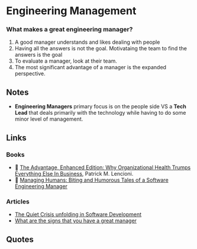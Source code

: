# Engineering Management

### What makes a great engineering manager?

1. A good manager understands and likes dealing with people
1. Having all the answers is not the goal. Motivataing the team to find the answers is the goal
1. To evaluate a manager, look at their team.
1. The most significant advantage of a manager is the expanded perspective.


## Notes

* **Engineering Managers** primary focus is on the people side VS a **Tech Lead** that deals primarily with the technology while having to do some minor level of management. 

## Links

### Books

* 📖 [The Advantage, Enhanced Edition: Why Organizational Health Trumps Everything Else In Business](http://www.amazon.com/gp/product/B006ORWT3Y/ref=dp-kindle-redirect?ie=UTF8&btkr=1), Patrick M. Lencioni.
* 📖 [Managing Humans: Biting and Humorous Tales of a Software Engineering Manager](https://www.amazon.com/Managing-Humans-Humorous-Software-Engineering/dp/1484221575)


### Articles 

* [The Quiet Crisis unfolding in Software Development](https://medium.com/@billjordan1/the-quiet-crisis-unfolding-in-software-development-cffbdafbf450#.uy7x227pc)
* [What are the signs that you have a great manager](https://news.ycombinator.com/item?id=20230133)

## Quotes